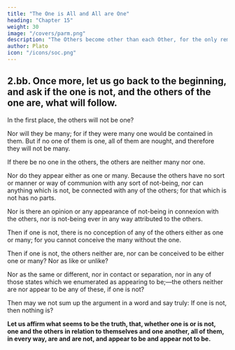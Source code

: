 ```yaml
---
title: "The One is All and All are One"
heading: "Chapter 15"
weight: 30
image: "/covers/parm.png"
description: "The Others become other than each Other, for the only remaining alternative is that they are other than nothing."
author: Plato
icon: "/icons/soc.png"
---
```




## 2.bb. Once more, let us go back to the beginning, and ask if the one is not, and the others of the one are, what will follow.

In the first place, the others will not be one?

Nor will they be many; for if they were many one would be contained in them. But if no one of them is one, all of them are nought, and therefore they will not be many.

If there be no one in the others, the others are neither many nor one.

Nor do they appear either as one or many. Because the others have no sort or manner or way of communion with any sort of not-being, nor can anything which is not, be connected with any of the others; for that which is not has no parts.

Nor is there an opinion or any appearance of not-being in connexion with the others, nor is not-being ever in any way attributed to the others.

Then if one is not, there is no conception of any of the others either as one or many; for you cannot conceive the many without the one.

Then if one is not, the others neither are, nor can be conceived to be either one or many? Nor as like or unlike?

Nor as the same or different, nor in contact or separation, nor in any of those states which we enumerated as appearing to be;—the others neither are nor appear to be any of these, if one is not?

Then may we not sum up the argument in a word and say truly: If one is not, then nothing is?

**Let us affirm what seems to be the truth, that, whether one is or is not, one and the others in relation to themselves and one another, all of them, in every way, are and are not, and appear to be and appear not to be.**

